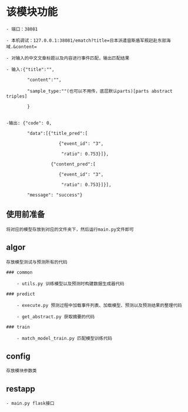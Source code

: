 # 该模块功能

    - 端口：38081
    
    - 本机调试：127.0.0.1:38081/ematch?title=日本派遣宙斯盾军舰赶赴东部海域.&content=
    
    - 对输入的中文文章标题以及内容进行事件匹配，输出匹配结果
    
    - 输入:{"title":"",
    
            "content":"",
            
            "sample_type:""(也可以不用传，底层默认parts)[parts abstract triples]
            
            }
    
    
    -输出: {"code": 0,
    
            "data":[{"title_pred":[
                    
                        {"event_id": "3",
                        
                         "ratio": 0.753}]},
                         
                     {"content_pred":[
                        
                        {"event_id": "3",
                        
                         "ratio": 0.753}]}],
                     
            "message": "success"}
            
## 使用前准备

    将对应的模型存放到对应的文件夹下，然后运行main.py文件即可
    
## algor
    
    存放模型测试与预测所有的代码
    
    ### common

        - utils.py 训练模型以及预测时构建数据生成器代码    

    ### predict
    
        - execute.py 预测过程中加载事件列表、加载模型、预测以及预测结果的整理代码
        
        - get_abstract.py 获取摘要的代码
            
    ### train

        - match_model_train.py 匹配模型训练代码
        
## config

    存放模块参数类
    
## restapp
    
    - main.py flask接口
        